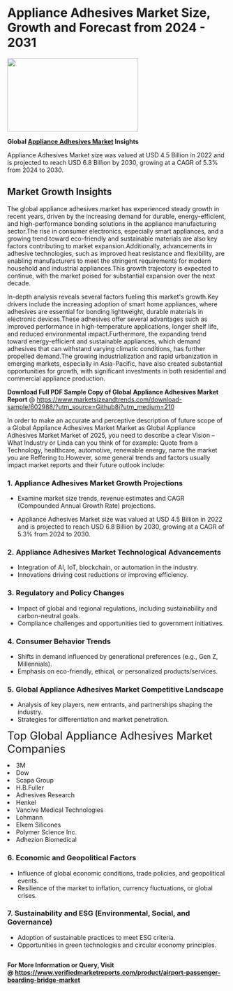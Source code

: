 <H1>Appliance Adhesives Market Size, Growth and Forecast from 2024 - 2031</H1><img class="aligncenter size-medium wp-image-584254" src="https://thirdeyenews.in/wp-content/uploads/2024/09/Global-Market-Research-300x168.jpeg" alt="" width="300" height="168" /><p><strong>Global&nbsp;<a href="https://www.marketsizeandtrends.com/download-sample/602988/?utm_source=Github8j?utm_medium=210">Appliance Adhesives Market</a> Insights</strong></p><p>Appliance Adhesives Market size was valued at USD 4.5 Billion in 2022 and is projected to reach USD 6.8 Billion by 2030, growing at a CAGR of 5.3% from 2024 to 2030.</p><p><h2>Market Growth Insights</h2> <p>The global appliance adhesives market has experienced steady growth in recent years, driven by the increasing demand for durable, energy-efficient, and high-performance bonding solutions in the appliance manufacturing sector.The rise in consumer electronics, especially smart appliances, and a growing trend toward eco-friendly and sustainable materials are also key factors contributing to market expansion.Additionally, advancements in adhesive technologies, such as improved heat resistance and flexibility, are enabling manufacturers to meet the stringent requirements for modern household and industrial appliances.This growth trajectory is expected to continue, with the market poised for substantial expansion over the next decade.</p> <p>In-depth analysis reveals several factors fueling this market's growth.Key drivers include the increasing adoption of smart home appliances, where adhesives are essential for bonding lightweight, durable materials in electronic devices.These adhesives offer several advantages such as improved performance in high-temperature applications, longer shelf life, and reduced environmental impact.Furthermore, the expanding trend toward energy-efficient and sustainable appliances, which demand adhesives that can withstand varying climatic conditions, has further propelled demand.The growing industrialization and rapid urbanization in emerging markets, especially in Asia-Pacific, have also created substantial opportunities for growth, with significant investments in both residential and commercial appliance production.</p> <p><span class=""><strong>Download Full PDF Sample Copy of Global Appliance Adhesives Market Report</strong> @ <a href="https://www.marketsizeandtrends.com/download-sample/602988/?utm_source=Github8j?utm_medium=210" target="_blank">https://www.marketsizeandtrends.com/download-sample/602988/?utm_source=Github8j?utm_medium=210</a></span></p><p>In order to make an accurate and perceptive description of future scope of a Global&nbsp;Appliance Adhesives Market Market as Global&nbsp;Appliance Adhesives Market Market of 2025, you need to describe a clear Vision &ndash; What Industry or Linda can you think of for example: Quote from a Technology, healthcare, automotive, renewable energy, name the market you are Reffering to.However, some general trends and factors usually impact market reports and their future outlook include:</p><h3>1.&nbsp;<strong>Appliance Adhesives Market Growth Projections</strong></h3><ul><li>Examine market size trends, revenue estimates and CAGR (Compounded Annual Growth Rate) projections.</li><li><p>Appliance Adhesives Market size was valued at USD 4.5 Billion in 2022 and is projected to reach USD 6.8 Billion by 2030, growing at a CAGR of 5.3% from 2024 to 2030.</p></li></ul><h3>2.&nbsp;<strong>Appliance Adhesives Market Technological Advancements</strong></h3><ul><li>Integration of AI, IoT, blockchain, or automation in the industry.</li><li>Innovations driving cost reductions or improving efficiency.</li></ul><h3>3.&nbsp;<strong>Regulatory and Policy Changes</strong></h3><ul><li>Impact of global and regional regulations, including sustainability and carbon-neutral goals.</li><li>Compliance challenges and opportunities tied to government initiatives.</li></ul><h3>4.&nbsp;<strong>Consumer Behavior Trends</strong></h3><ul><li>Shifts in demand influenced by generational preferences (e.g., Gen Z, Millennials).</li><li>Emphasis on eco-friendly, ethical, or personalized products/services.</li></ul><h3>5.&nbsp;<strong>Global Appliance Adhesives Market Competitive Landscape</strong></h3><ul><li>Analysis of key players, new entrants, and partnerships shaping the industry.</li><li>Strategies for differentiation and market penetration.</li></ul><p data-pm-slice="1 1 []"><span style="color: inherit; font-family: inherit; font-size: 25px;">Top Global Appliance Adhesives Market Companies</span></p><div class="" data-test-id=""><p><li>3M</li><li> Dow</li><li> Scapa Group</li><li> H.B.Fuller</li><li> Adhesives Research</li><li> Henkel</li><li> Vancive Medical Technologies</li><li> Lohmann </li><li> Elkem Silicones</li><li> Polymer Science Inc.</li><li> Adhezion Biomedical</li></p></div><h3>6.&nbsp;<strong>Economic and Geopolitical Factors</strong></h3><ul><li>Influence of global economic conditions, trade policies, and geopolitical events.</li><li>Resilience of the market to inflation, currency fluctuations, or global crises.</li></ul><h3>7.&nbsp;<strong>Sustainability and ESG (Environmental, Social, and Governance)</strong></h3><ul><li>Adoption of sustainable practices to meet ESG criteria.</li><li>Opportunities in green technologies and circular economy principles.</li></ul><h2><strong style="font-size: 14px;">For More Information or Query, Visit @&nbsp;</strong><a style="background-color: #ffffff; font-size: 14px;" href="https://www.marketsizeandtrends.com/report/appliance-adhesives-market/" target="_blank">https://www.verifiedmarketreports.com/product/airport-passenger-boarding-bridge-market</a></h2>